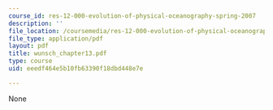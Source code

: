 ```yaml
---
course_id: res-12-000-evolution-of-physical-oceanography-spring-2007
description: ''
file_location: /coursemedia/res-12-000-evolution-of-physical-oceanography-spring-2007/eeedf464e5b10fb63390f18dbd448e7e_wunsch_chapter13.pdf
file_type: application/pdf
layout: pdf
title: wunsch_chapter13.pdf
type: course
uid: eeedf464e5b10fb63390f18dbd448e7e

---
```

None